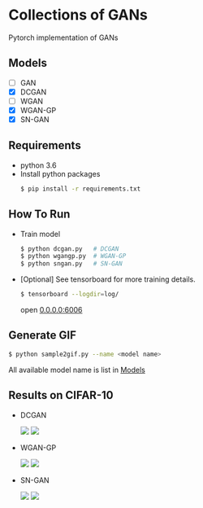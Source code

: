 # Collections of GANs

Pytorch implementation of GANs

## Models
- [ ] GAN
- [x] DCGAN
- [ ] WGAN
- [x] WGAN-GP
- [x] SN-GAN 

## Requirements
- python 3.6
- Install python packages
    ```bash
    $ pip install -r requirements.txt
    ```

## How To Run
- Train model
    ```bash
    $ python dcgan.py   # DCGAN
    $ python wgangp.py  # WGAN-GP
    $ python sngan.py   # SN-GAN
    ```
- [Optional] See tensorboard for more training details.
    ```bash
    $ tensorboard --logdir=log/
    ```
    open [0.0.0.0:6006](0.0.0.0:6006)

## Generate GIF
```bash
$ python sample2gif.py --name <model name>
```
All available model name is list in [Models](#Models)

## Results on CIFAR-10
- DCGAN

    ![](https://drive.google.com/uc?export=view&id=1QMmH3PeXXeOq6f-1kZlKk2hcQI3CSGE5) ![](https://drive.google.com/uc?export=view&id=1Br655M_Y4ghaola9iox4Ik9phVl47QBr)

- WGAN-GP

    ![](https://drive.google.com/uc?export=view&id=1VYjMLPulK_1iaNy4LntzsfNvHZOCVFz2) ![](https://drive.google.com/uc?export=view&id=1ZeioKXL2C9bgmQPQzXoMmQBHS_0wdHt_)

- SN-GAN

    ![](https://drive.google.com/uc?export=view&id=1niXJACfN97UntCtxTBDxN-A01ZaSWrAy) ![](https://drive.google.com/uc?export=view&id=1emYfU-84ef5pJCrqplxifXUvm29839R1)